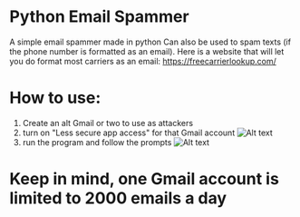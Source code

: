 # Python Email Spammer
A simple email spammer made in python
Can also be used to spam texts (if the phone number is formatted as an email). 
Here is a website that will let you do format most carriers as an email: https://freecarrierlookup.com/

# How to use:
1. Create an alt Gmail or two to use as attackers
2. turn on "Less secure app access" for that Gmail account
![Alt text](https://i.ibb.co/crMBgwC/image.png?raw=true "Title")
3. run the program and follow the prompts
![Alt text](https://i.ibb.co/Ssxjddr/image.png?raw=true "Title")

# Keep in mind, one Gmail account is limited to 2000 emails a day

